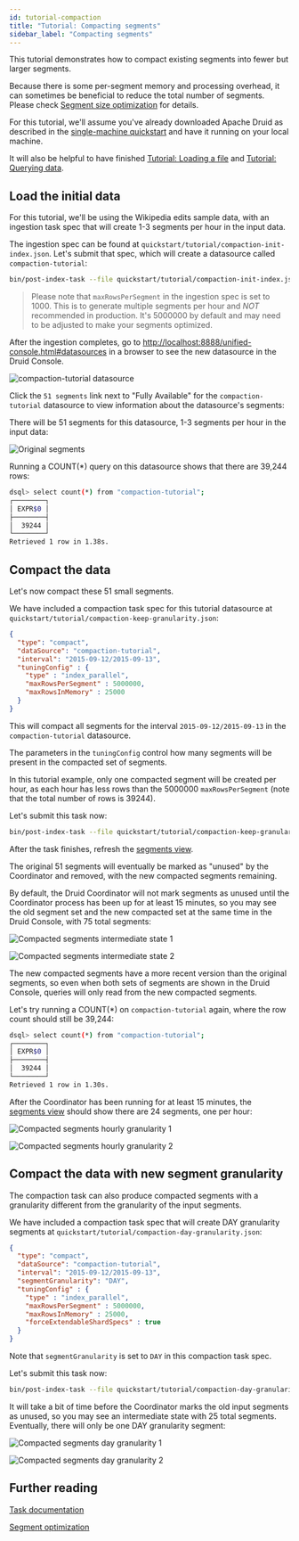 ```yaml
---
id: tutorial-compaction
title: "Tutorial: Compacting segments"
sidebar_label: "Compacting segments"
---
```


<!--
  ~ Licensed to the Apache Software Foundation (ASF) under one
  ~ or more contributor license agreements.  See the NOTICE file
  ~ distributed with this work for additional information
  ~ regarding copyright ownership.  The ASF licenses this file
  ~ to you under the Apache License, Version 2.0 (the
  ~ "License"); you may not use this file except in compliance
  ~ with the License.  You may obtain a copy of the License at
  ~
  ~   http://www.apache.org/licenses/LICENSE-2.0
  ~
  ~ Unless required by applicable law or agreed to in writing,
  ~ software distributed under the License is distributed on an
  ~ "AS IS" BASIS, WITHOUT WARRANTIES OR CONDITIONS OF ANY
  ~ KIND, either express or implied.  See the License for the
  ~ specific language governing permissions and limitations
  ~ under the License.
  -->


This tutorial demonstrates how to compact existing segments into fewer but larger segments.

Because there is some per-segment memory and processing overhead, it can sometimes be beneficial to reduce the total number of segments.
Please check [Segment size optimization](../operations/segment-optimization.md) for details.

For this tutorial, we'll assume you've already downloaded Apache Druid as described in
the [single-machine quickstart](index.html) and have it running on your local machine.

It will also be helpful to have finished [Tutorial: Loading a file](../tutorials/tutorial-batch.md) and [Tutorial: Querying data](../tutorials/tutorial-query.md).

## Load the initial data

For this tutorial, we'll be using the Wikipedia edits sample data, with an ingestion task spec that will create 1-3 segments per hour in the input data.

The ingestion spec can be found at `quickstart/tutorial/compaction-init-index.json`. Let's submit that spec, which will create a datasource called `compaction-tutorial`:

```bash
bin/post-index-task --file quickstart/tutorial/compaction-init-index.json --url http://localhost:8081
```

> Please note that `maxRowsPerSegment` in the ingestion spec is set to 1000. This is to generate multiple segments per hour and _NOT_ recommended in production.
> It's 5000000 by default and may need to be adjusted to make your segments optimized.

After the ingestion completes, go to [http://localhost:8888/unified-console.html#datasources](http://localhost:8888/unified-console.html#datasources) in a browser to see the new datasource in the Druid Console.

![compaction-tutorial datasource](../assets/tutorial-compaction-01.png "compaction-tutorial datasource")

Click the `51 segments` link next to "Fully Available" for the `compaction-tutorial` datasource to view information about the datasource's segments:

There will be 51 segments for this datasource, 1-3 segments per hour in the input data:

![Original segments](../assets/tutorial-compaction-02.png "Original segments")

Running a COUNT(*) query on this datasource shows that there are 39,244 rows:

```bash
dsql> select count(*) from "compaction-tutorial";
┌────────┐
│ EXPR$0 │
├────────┤
│  39244 │
└────────┘
Retrieved 1 row in 1.38s.
```

## Compact the data

Let's now compact these 51 small segments.

We have included a compaction task spec for this tutorial datasource at `quickstart/tutorial/compaction-keep-granularity.json`:

```json
{
  "type": "compact",
  "dataSource": "compaction-tutorial",
  "interval": "2015-09-12/2015-09-13",
  "tuningConfig" : {
    "type" : "index_parallel",
    "maxRowsPerSegment" : 5000000,
    "maxRowsInMemory" : 25000
  }
}
```

This will compact all segments for the interval `2015-09-12/2015-09-13` in the `compaction-tutorial` datasource.

The parameters in the `tuningConfig` control how many segments will be present in the compacted set of segments.

In this tutorial example, only one compacted segment will be created per hour, as each hour has less rows than the 5000000 `maxRowsPerSegment` (note that the total number of rows is 39244).

Let's submit this task now:

```bash
bin/post-index-task --file quickstart/tutorial/compaction-keep-granularity.json --url http://localhost:8081
```

After the task finishes, refresh the [segments view](http://localhost:8888/unified-console.html#segments).

The original 51 segments will eventually be marked as "unused" by the Coordinator and removed, with the new compacted segments remaining.

By default, the Druid Coordinator will not mark segments as unused until the Coordinator process has been up for at least 15 minutes, so you may see the old segment set and the new compacted set at the same time in the Druid Console, with 75 total segments:

![Compacted segments intermediate state 1](../assets/tutorial-compaction-03.png "Compacted segments intermediate state 1")

![Compacted segments intermediate state 2](../assets/tutorial-compaction-04.png "Compacted segments intermediate state 2")

The new compacted segments have a more recent version than the original segments, so even when both sets of segments are shown in the Druid Console, queries will only read from the new compacted segments.

Let's try running a COUNT(*) on `compaction-tutorial` again, where the row count should still be 39,244:

```bash
dsql> select count(*) from "compaction-tutorial";
┌────────┐
│ EXPR$0 │
├────────┤
│  39244 │
└────────┘
Retrieved 1 row in 1.30s.
```

After the Coordinator has been running for at least 15 minutes, the [segments view](http://localhost:8888/unified-console.html#segments) should show there are 24 segments, one per hour:

![Compacted segments hourly granularity 1](../assets/tutorial-compaction-05.png "Compacted segments hourly granularity 1")

![Compacted segments hourly granularity 2](../assets/tutorial-compaction-06.png "Compacted segments hourly granularity 2")

## Compact the data with new segment granularity

The compaction task can also produce compacted segments with a granularity different from the granularity of the input segments.

We have included a compaction task spec that will create DAY granularity segments at `quickstart/tutorial/compaction-day-granularity.json`:

```json
{
  "type": "compact",
  "dataSource": "compaction-tutorial",
  "interval": "2015-09-12/2015-09-13",
  "segmentGranularity": "DAY",
  "tuningConfig" : {
    "type" : "index_parallel",
    "maxRowsPerSegment" : 5000000,
    "maxRowsInMemory" : 25000,
    "forceExtendableShardSpecs" : true
  }
}
```

Note that `segmentGranularity` is set to `DAY` in this compaction task spec.

Let's submit this task now:

```bash
bin/post-index-task --file quickstart/tutorial/compaction-day-granularity.json --url http://localhost:8081
```

It will take a bit of time before the Coordinator marks the old input segments as unused, so you may see an intermediate state with 25 total segments. Eventually, there will only be one DAY granularity segment:

![Compacted segments day granularity 1](../assets/tutorial-compaction-07.png "Compacted segments day granularity 1")

![Compacted segments day granularity 2](../assets/tutorial-compaction-08.png "Compacted segments day granularity 2")


## Further reading

[Task documentation](../ingestion/tasks.md)

[Segment optimization](../operations/segment-optimization.md)
